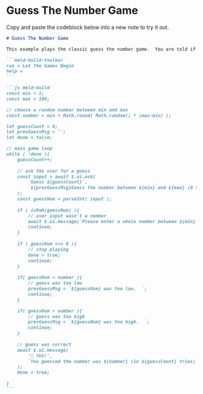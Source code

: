
# Guess The Number Game

Copy and paste the codeblock below into a new note to try it out.

````md
# Guess The Number Game

This example plays the classic guess the number game.  You are told if your guess is too high, too low, or just right.

```meld-build-toolbar
run = Let The Games Begin
help =
```

```js meld-build
const min = 1;
const max = 100;

// choose a random number between min and max
const number = min + Math.round( Math.random() * (max-min) );

let guessCount = 0;
let prevGuessMsg = '';
let done = false;

// main game loop
while ( !done ){
	guessCount++;
	
	// ask the user for a guess
	const input = await $.ui.ask(
		`Guess ${guessCount}`,
		`${prevGuessMsg}Guess the number between ${min} and ${max} (0 to stop)`
	);
	const guessNum = parseInt( input );
	
	if ( isNaN(guessNum) ){
		// user input wasn't a number
		await $.ui.message(`Please enter a whole number between ${min} and ${max}`);
		continue;
	}
	
	if ( guessNum === 0 ){
		// stop playing
		done = true; 
		continue;	
	}
	
	if( guessNum < number ){
		// guess was too low
		prevGuessMsg = `${guessNum} was too low.  `;
		continue;
	}

	if( guessNum > number ){
		// guess was too high
		prevGuessMsg = `${guessNum} was too high.  `;
		continue;
	}
	
	// guess was correct
	await $.ui.message(
		'🥳 YUS!',
		`You guessed the number was ${number} (in ${guessCount} tries)`
	);
	done = true;
	
}
```
````
